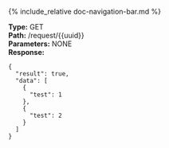 {% include_relative doc-navigation-bar.md %}

**Type:** GET<br>
**Path:** /request/{{uuid}}<br>
**Parameters:** NONE<br>
**Response:**<br>
```shell
{
  "result": true,
  "data": [
    {
      "test": 1
    },
    {
      "test": 2
    }
  ]
}
```